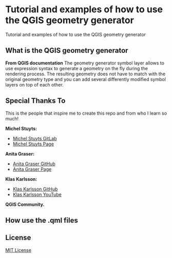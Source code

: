 # Tutorial and examples of how to use the QGIS geometry generator

Tutorial and examples of how to use the QGIS geometry generator

## What is the QGIS geometry generator

**From QGIS documentation**
The geometry generator symbol layer allows to use expression syntax to generate
a geometry on the fly during the rendering process. The resulting geometry does
not have to match with the original geometry type and you can add several
differently modified symbol layers on top of each other.

## Special Thanks To

This is the people that inspire me to create this repo and from who I learn so
much!

**Michel Stuyts:**

- [Michel Stuyts
  GitLab](https://gitlab.com/GIS-projects/qgis-geometry-generator-examples) 
- [Michel Stuyts Page](https://michelstuyts.be/)

**Anita Graser:**

- [Anita Graser GitHub](https://github.com/anitagraser/QGIS-resources)
- [Anita Graser Page](https://anitagraser.com/)

**Klas Karlsson:**

- [Klas Karlsson GitHub](https://github.com/klakar/QGIS_resources)
- [Klas Karlsson YouTube](https://www.youtube.com/channel/UCxs7cfMwzgGZhtUuwhny4-Q)

**QGIS Community.**



## How use the .qml files

## License

[MIT License](LICENSE.md)
